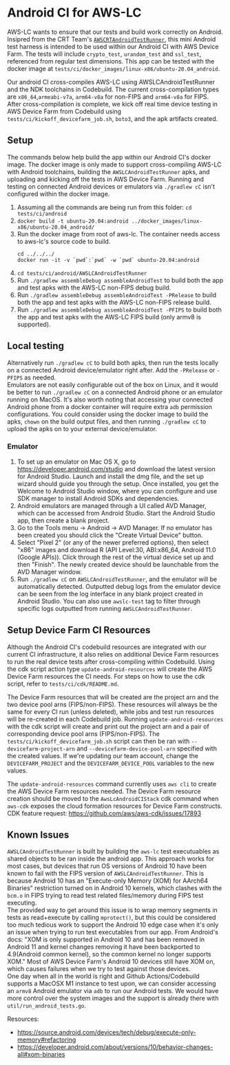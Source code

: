 # Android CI for AWS-LC
AWS-LC wants to ensure that our tests and build work correctly on Android. Insipred from the CRT Team's [`AWSCRTAndroidTestRunner`](https://github.com/awslabs/aws-c-common/tree/main/AWSCRTAndroidTestRunner), this mini Android test harness is intended to be used within our Android CI with AWS Device Farm. The tests will include `crypto_test`, `urandom_test` and `ssl_test`, referenced from regular test dimensions. This app can be tested with the docker image at `tests/ci/docker_images/linux-x86/ubuntu-20.04_android`.

Our android CI cross-compiles AWS-LC using AWSLCAndroidTestRunner and the NDK toolchains in Codebuild. The current cross-compilation types are `x86_64`,`armeabi-v7a`, `arm64-v8a` for non-FIPS and `arm64-v8a` for FIPS. After cross-compilation is complete, we kick off real time device testing in AWS Device Farm from Codebuild using `tests/ci/kickoff_devicefarm_job.sh`, `boto3`, and the apk artifacts created.

## Setup
The commands below help build the app within our Android CI's docker image. The docker image is only made to support cross-compiling AWS-LC with Android toolchains, building the `AWSLCAndroidTestRunner` apks, and uploading and kicking off the tests in AWS Device Farm. Running and testing on connected Android devices or emulators via `./gradlew cC` isn't configured within the docker image.
1. Assuming all the commands are being run from this folder: `cd tests/ci/android`
2. `docker build -t ubuntu-20.04:android ../docker_images/linux-x86/ubuntu-20.04_android/`
3. Run the docker image from root of aws-lc. The container needs access to aws-lc's source code to build.
   ```
   cd ../../../
   docker run -it -v `pwd`:`pwd` -w `pwd` ubuntu-20.04:android
   ```
4. `cd tests/ci/android/AWSLCAndroidTestRunner`
5. Run `./gradlew assembleDebug assembleAndroidTest` to build both the app and test apks with the AWS-LC non-FIPS debug build.
6. Run `./gradlew assembleDebug assembleAndroidTest -PRelease` to build both the app and test apks with the AWS-LC non-FIPS release build.
7. Run `./gradlew assembleDebug assembleAndroidTest -PFIPS` to build both the app and test apks with the AWS-LC FIPS build (only armv8 is supported).

## Local testing
Alternatively run `./gradlew cC` to build both apks, then run the tests locally on a connected Android device/emulator right after. Add the `-PRelease` or `-PFIPS` as needed.\
Emulators are not easily configurable out of the box on Linux, and it would be better to run `./gradlew cC` on a connected Android phone or an emulator running on MacOS. It's also worth noting that accessing your connected Android phone from a docker container will require extra `adb` permission configurations. You could consider using the docker image to build the apks, `chown` on the build output files, and then running `./gradlew cC` to upload the apks on to your external device/emulator.

### Emulator
1. To set up an emulator on Mac OS X, go to https://developer.android.com/studio and download the latest version for Android Studio. Launch and install the dmg file, and the set up wizard should guide you through the setup. Once installed, you get the Welcome to Android Studio window, where you can configure and use SDK manager to install Android SDKs and dependencies.
2. Android emulators are managed through a UI called AVD Manager, which can be accessed from Android Studio. Start the Android Studio app, then create a blank project.
3. Go to the Tools menu -> Android -> AVD Manager. If no emulator has been created you should click the "Create Virtual Device" button.
4. Select "Pixel 2" (or any of the newer preferred options), then select "x86" images and download R (API Level:30, ABI:x86_64, Android 11.0 (Google APIs)). Click through the rest of the virtual device set up and then "Finish". The newly created device should be launchable from the AVD Manager window.
5. Run `./gradlew cC` on `AWSLCAndroidTestRunner`, and the emulator will be automatically detected. Outputted debug logs from the emulator device can be seen from the log interface in any blank project created in Android Studio. You can also use `awslc-test` tag to filter through specific logs outputted from running `AWSLCAndroidTestRunner`.

## Setup Device Farm CI Resources
Although the Android CI's codebuild resources are integrated with our current CI infrastructure, it also relies on additional Device Farm resources to run the real device tests after cross-compiling within Codebuild. Using the cdk script action type `update-android-resources` will create the AWS Device Farm resources the CI needs. For steps on how to use the cdk script, refer to `tests/ci/cdk/README.md`.

The Device Farm resources that will be created are the project arn and the two device pool arns (FIPS/non-FIPS). These resources will always be the same for every CI run (unless deleted), while jobs and test run resources will be re-created in each Codebuild job. Running `update-android-resources` with the cdk script will create and print out the project arn and a pair of corresponding device pool arns (FIPS/non-FIPS). The `tests/ci/kickoff_devicefarm_job.sh` script can then be ran with `--devicefarm-project-arn` and `--devicefarm-device-pool-arn` specified with the created values. If we're updating our team account, change the `DEVICEFARM_PROJECT` and the `DEVICEFARM_DEVICE_POOL` variables to the new values.

The `update-android-resources` command currently uses `aws cli` to create the AWS Device Farm resources needed. The Device Farm resource creation should be moved to the `AwsLcAndroidCIStack` cdk command when `aws-cdk` exposes the cloud formation resources for Device Farm constructs. CDK feature request: https://github.com/aws/aws-cdk/issues/17893

## Known Issues
`AWSLCAndroidTestRunner` is built by building the `aws-lc` test executuables as shared objects to be ran inside the android app. This approach works for most cases, but devices that run OS versions of Android 10 have been known to fail with the FIPS version of `AWSLCAndroidTestRunner`. This is because Android 10 has an "Execute-only Memory (XOM) for AArch64 Binaries" restriction turned on in Android 10 kernels, which clashes with the `bcm.o` in FIPS trying to read test related files/memory during FIPS test executing. \
The provided way to get around this issue is to wrap memory segments in tests as read+execute by calling `mprotect()`, but this could be considered too much tedious work to support the Android 10 edge case when it's only an issue when trying to run test executables from our app. From Android's docs: "XOM is only supported in Android 10 and has been removed in Android 11 and kernel changes removing it have been backported to 4.9(Android common kernel), so the common kernel no longer supports XOM." Most of AWS Device Farm's Android 10 devices still have XOM on, which causes failures when we try to test against those devices.\
One day when all in the world is right and Github Actions/Codebuild supports a MacOSX M1 instance to test upon, we can consider accessing an `armv8` Android emulator via `adb` to run our Android tests. We would have more control over the system images and the support is already there with `util/run_android_tests.go`.

Resources:
* https://source.android.com/devices/tech/debug/execute-only-memory#refactoring
* https://developer.android.com/about/versions/10/behavior-changes-all#xom-binaries
